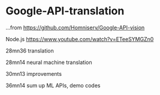 # Google-API-translation


...from https://github.com/Homniserv/Google-API-vision

Node.js https://www.youtube.com/watch?v=ETeeSYMGZn0 

28mn36 translation

28mn14 neural machine translation

30mn13 improvements


36mn14 sum up ML APIs, demo codes

